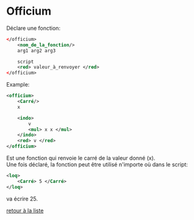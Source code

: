 # Officium
Déclare une fonction:
```xml
</officium>
	<nom_de_la_fonction/>
	arg1 arg2 arg3

	script
	<red> valeur_à_renvoyer </red>
</officium>
```
Example:
```xml
<officium>
	<Carré/>
	x

	<indo>
		v
		<mul> x x </mul>
	</indo>
	<red> v </red>
</officium>
```
Est une fonction qui renvoie le carré de la valeur donné (x).  
Une fois déclaré, la fonction peut être utilisé n'importe où dans le script:
```xml
<loq>
	<Carré> 5 </Carré>
</loq>
```
va écrire 25.

[retour à la liste](./README.md)
